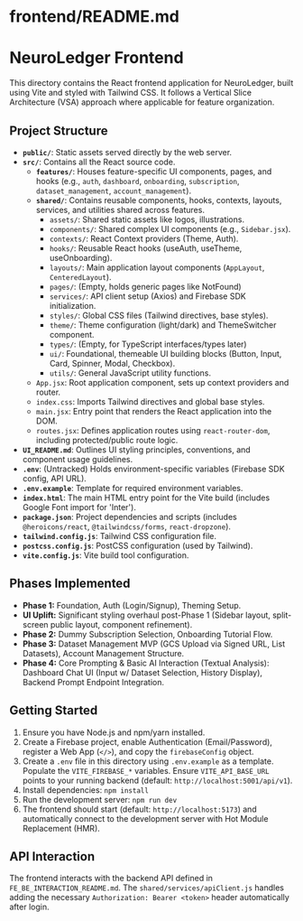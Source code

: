 # frontend/README.md

# NeuroLedger Frontend

This directory contains the React frontend application for NeuroLedger, built using Vite and styled with Tailwind CSS. It follows a Vertical Slice Architecture (VSA) approach where applicable for feature organization.

## Project Structure

*   **`public/`**: Static assets served directly by the web server.
*   **`src/`**: Contains all the React source code.
    *   **`features/`**: Houses feature-specific UI components, pages, and hooks (e.g., `auth`, `dashboard`, `onboarding`, `subscription`, `dataset_management`, `account_management`).
    *   **`shared/`**: Contains reusable components, hooks, contexts, layouts, services, and utilities shared across features.
        *   `assets/`: Shared static assets like logos, illustrations.
        *   `components/`: Shared complex UI components (e.g., `Sidebar.jsx`).
        *   `contexts/`: React Context providers (Theme, Auth).
        *   `hooks/`: Reusable React hooks (useAuth, useTheme, useOnboarding).
        *   `layouts/`: Main application layout components (`AppLayout`, `CenteredLayout`).
        *   `pages/`: (Empty, holds generic pages like NotFound)
        *   `services/`: API client setup (Axios) and Firebase SDK initialization.
        *   `styles/`: Global CSS files (Tailwind directives, base styles).
        *   `theme/`: Theme configuration (light/dark) and ThemeSwitcher component.
        *   `types/`: (Empty, for TypeScript interfaces/types later)
        *   `ui/`: Foundational, themeable UI building blocks (Button, Input, Card, Spinner, Modal, Checkbox).
        *   `utils/`: General JavaScript utility functions.
    *   `App.jsx`: Root application component, sets up context providers and router.
    *   `index.css`: Imports Tailwind directives and global base styles.
    *   `main.jsx`: Entry point that renders the React application into the DOM.
    *   `routes.jsx`: Defines application routes using `react-router-dom`, including protected/public route logic.
*   **`UI_README.md`**: Outlines UI styling principles, conventions, and component usage guidelines.
*   **`.env`**: (Untracked) Holds environment-specific variables (Firebase SDK config, API URL).
*   **`.env.example`**: Template for required environment variables.
*   **`index.html`**: The main HTML entry point for the Vite build (includes Google Font import for 'Inter').
*   **`package.json`**: Project dependencies and scripts (includes `@heroicons/react`, `@tailwindcss/forms`, `react-dropzone`).
*   **`tailwind.config.js`**: Tailwind CSS configuration file.
*   **`postcss.config.js`**: PostCSS configuration (used by Tailwind).
*   **`vite.config.js`**: Vite build tool configuration.

## Phases Implemented

*   **Phase 1:** Foundation, Auth (Login/Signup), Theming Setup.
*   **UI Uplift:** Significant styling overhaul post-Phase 1 (Sidebar layout, split-screen public layout, component refinement).
*   **Phase 2:** Dummy Subscription Selection, Onboarding Tutorial Flow.
*   **Phase 3:** Dataset Management MVP (GCS Upload via Signed URL, List Datasets), Account Management Structure.
*   **Phase 4:** Core Prompting & Basic AI Interaction (Textual Analysis): Dashboard Chat UI (Input w/ Dataset Selection, History Display), Backend Prompt Endpoint Integration.

## Getting Started

1.  Ensure you have Node.js and npm/yarn installed.
2.  Create a Firebase project, enable Authentication (Email/Password), register a Web App (`</>`), and copy the `firebaseConfig` object.
3.  Create a `.env` file in this directory using `.env.example` as a template. Populate the `VITE_FIREBASE_*` variables. Ensure `VITE_API_BASE_URL` points to your running backend (default: `http://localhost:5001/api/v1`).
4.  Install dependencies: `npm install`
5.  Run the development server: `npm run dev`
6.  The frontend should start (default: `http://localhost:5173`) and automatically connect to the development server with Hot Module Replacement (HMR).

## API Interaction

The frontend interacts with the backend API defined in `FE_BE_INTERACTION_README.md`. The `shared/services/apiClient.js` handles adding the necessary `Authorization: Bearer <token>` header automatically after login.